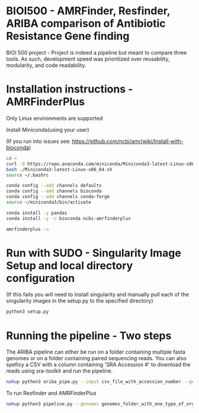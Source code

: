 # BIOI500 - AMRFinder, Resfinder, ARIBA comparison of Antibiotic Resistance Gene finding


BIOI 500 project - Project is indeed a pipeline but meant to compare three tools. As such, development speed was prioritized over reusability, modularity, and code readability. 

# Installation instructions - AMRFinderPlus
Only Linux environments are supported

Install Miniconda(using your user)

(If you run into issues see: https://github.com/ncbi/amr/wiki/Install-with-bioconda)

```bash
cd ~
curl -O https://repo.anaconda.com/miniconda/Miniconda3-latest-Linux-x86_64.sh
bash ./Miniconda3-latest-Linux-x86_64.sh 
source ~/.bashrc

conda config --add channels defaults
conda config --add channels bioconda
conda config --add channels conda-forge
source ~/miniconda3/bin/activate

conda install -y pandas
conda install -y -c bioconda ncbi-amrfinderplus

amrfinderplus -u
```

# Run with SUDO - Singularity Image Setup and local directory configuration
(If this fails you will need to install singularity and manually pull each of the singularity images in the setup.py to the specified directory)
```bash
python3 setup.py
```

# Running the pipeline - Two steps
The ARIBA pipeline can either be run on a folder containing multiple fasta genomes or on a folder containing paired sequencing reads.
You can also speficy a CSV with a column containing 'SRA Accession #' to download the reads using sra-toolkit and run the pipeline.

```bash
nohup python3 ariba_pipe.py --input csv_file_with_accession_number --genomes path_to_folder_with_fasta_genomes --reads path_to_folder_with_paired_reads &
```

To run Resfinder and AMRFinderPlus

```bash
nohup python3 pipeline.py --genomes genomes_folder_with_one_type_of_organism --output output_folder_name --organism escherichia_coli OR staphylococcus_aureus &
```
